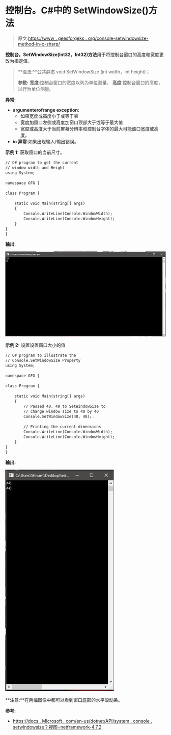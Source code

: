 # 控制台。C#中的 SetWindowSize()方法

> 原文:[https://www . geesforgeks . org/console-setwindowsize-method-in-c-sharp/](https://www.geeksforgeeks.org/console-setwindowsize-method-in-c-sharp/)

**控制台。SetWindowSize(Int32，Int32)方法**用于将控制台窗口的高度和宽度更改为指定值。

> **语法:**公共静态 void SetWindowSize (int width，int height)；
> 
> **参数:**
> **宽度**:控制台窗口的宽度以列为单位测量。
> **高度**:控制台窗口的高度，以行为单位测量。

**异常:**

*   **argumenterofrange exception:**
    *   如果宽度或高度小于或等于零
    *   宽度加窗口左侧或高度加窗口顶部大于或等于最大值
    *   宽度或高度大于当前屏幕分辨率和控制台字体的最大可能窗口宽度或高度。
*   **io 异常**:如果出现输入/输出错误。

**示例 1:** 获取窗口的当前尺寸。

```
// C# program to get the current
// window width and Height
using System;

namespace GFG {

class Program {

    static void Main(string[] args)
    {
        Console.WriteLine(Console.WindowWidth);
        Console.WriteLine(Console.WindowHeight);
    }
}
}
```

**输出:**

![](img/a49f980a77ea919cefc505352bfa4c0d.png)

**示例 2:** 设置设置窗口大小的值

```
// C# program to illustrate the
// Console.SetWindowSize Property
using System;

namespace GFG {

class Program {

    static void Main(string[] args)
    {
        // Passed 40, 40 to SetWindowSize to 
        // change window size to 40 by 40
        Console.SetWindowSize(40, 40);.

        // Printing the current dimensions
        Console.WriteLine(Console.WindowWidth);
        Console.WriteLine(Console.WindowHeight);
    }
}
}
```

**输出:**

![](img/e19b80fd5c5442a90fd46f7b94348fcd.png)

**注意:**在两幅图像中都可以看到窗口底部的水平滚动条。

**参考:**

*   [https://docs . Microsoft . com/en-us/dotnet/API/system . console . setwindowsize？视图=netframework-4.7.2](https://docs.microsoft.com/en-us/dotnet/api/system.console.setwindowsize?view=netframework-4.7.2)